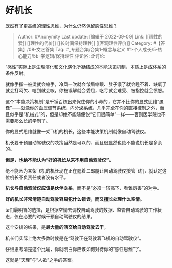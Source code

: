# 好机长
[既然有了更高级的理性思维，为什么仍然保留感性思维？](https://www.zhihu.com/question/551797595/answer/2665888375)

> Author: #Anonymity
> Last update: [编辑于 2022-09-09]
> Link: [[理性的爱]] [[理性的代价]] [[长时间保持理性]] [[客观理性评价]]
> Category: #【答集】/08-文艺答集
> Tag: #_专题合集/合集1-概念与定义  #1-个人成长/5-核心能力/5b-学逻辑/保持理性
> 评论区:
> 泛讨论:

“感性”实际上是生理演化和文化演化所凝结成的本能决策机制，本质上是成体系的条件反射。

就像手指一被烫就会缩手，冷风一吹就会皱眉缩眼、肚子饿了就会睡不着、缺氧了就会打呵欠、呛到就会咳，你被误解就会委屈，吃亏就会难受、被指控就会愤怒。

这个“本能决策机制”是千锤百炼出来保住你的小命的，它并不比你的显式思维“愚蠢”——就像你的血压调节系统、内分泌系统，几乎完全在你的直接控制之外，而且似乎是“机械式”的，但是却绝不能随便说“它们很简单”一样——否则医学院也不需要那么长的学制了。

你的显式思维就像一架飞机的机长，这些本能决策机制就像自动驾驶仪。

机长要干预自动驾驶仪的决策当然是可以的、而且很显然也绝不能说机长是多余的。

**但是，也绝不能认为“好的机长从来不用自动驾驶仪”。**

绝不能因为某架飞机的机长现在正在翘着二郎腿让自动驾驶仪接管飞机，就认定这位机长不负责任或者没有水平。

**机长与自动驾驶仪应该是伙伴关系**，而不是“必须一较高下，看谁厉害”的对手。

**好的机长非常清楚自动驾驶容易犯什么错误，而又擅长处理什么空情。**

ta们最明智的选择，是根据空情去调校自动驾驶的数据、监管自动驾驶的工作状态，仅在必要的时候干预自动驾驶仪的结果。

这个安排的结果，是**最大量的活交给自动驾驶去干**。

机长们实际上绝大多数时候是在“驾驶正在驾驶着飞机的自动驾驶仪”。

仔细思考清楚这个比喻，你就明白你应该如何对待你的“感性思维”了。

这就是“天理”与“人欲”之争的答案。
